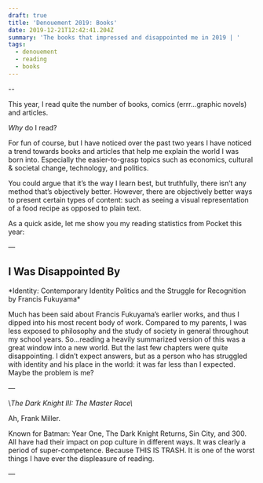 ```yaml
---
draft: true
title: 'Denouement 2019: Books'
date: 2019-12-21T12:42:41.204Z
summary: 'The books that impressed and disappointed me in 2019 | '
tags:
  - denouement
  - reading
  - books
---
```

\--

This year, I read quite the number of books, comics (errr…graphic novels) and articles.

*Why* do I read?

For fun of course, but I have noticed over the past two years I have noticed a trend towards books and articles that help me explain the world I was born into. Especially the easier-to-grasp topics such as economics, cultural & societal change, technology, and politics.

You could argue that it’s the way I learn best, but truthfully, there isn’t any method that’s objectively better. However, there are objectively better ways to present certain types of content: such as seeing a visual representation of a food recipe as opposed to plain text.

As a quick aside, let me show you my reading statistics from Pocket this year:

<p align=“center”>—</p>

<h2 style=“text-align: center;”>I Was Disappointed By</h2>

\*Identity: Contemporary Identity Politics and the Struggle for Recognition by Francis Fukuyama\*

Much has been said about Francis Fukuyama’s earlier works, and thus I dipped into his most recent body of work. Compared to my parents, I was less exposed to philosophy and the study of society in general throughout my school years. So…reading a heavily summarized version of this was a great window into a new world. But the last few chapters were quite disappointing. I didn’t expect answers, but as a person who has struggled with identity and his place in the world: it was far less than I expected. Maybe the problem is me?

<p align=“center”>—</p>


\\*The Dark Knight III: The Master Race\\*


Ah, Frank Miller.


Known for Batman: Year One, The Dark Knight Returns, Sin City, and 300. All have had their impact on pop culture in different ways.
It was clearly a period of super-competence. Because THIS IS TRASH. It is one of the worst things I have ever the displeasure of reading.
<p align=“center”>—</p>
